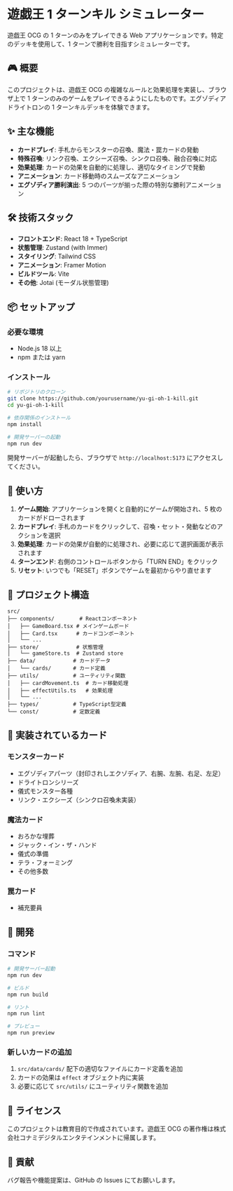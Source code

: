 # 遊戯王 1 ターンキル シミュレーター

遊戯王 OCG の 1 ターンのみをプレイできる Web アプリケーションです。特定のデッキを使用して、1 ターンで勝利を目指すシミュレーターです。

## 🎮 概要

このプロジェクトは、遊戯王 OCG の複雑なルールと効果処理を実装し、ブラウザ上で 1 ターンのみのゲームをプレイできるようにしたものです。エグゾディアドライトロンの 1 ターンキルデッキを体験できます。

## ✨ 主な機能

-   **カードプレイ**: 手札からモンスターの召喚、魔法・罠カードの発動
-   **特殊召喚**: リンク召喚、エクシーズ召喚、シンクロ召喚、融合召喚に対応
-   **効果処理**: カードの効果を自動的に処理し、適切なタイミングで発動
-   **アニメーション**: カード移動時のスムーズなアニメーション
-   **エグゾディア勝利演出**: 5 つのパーツが揃った際の特別な勝利アニメーション

## 🛠️ 技術スタック

-   **フロントエンド**: React 18 + TypeScript
-   **状態管理**: Zustand (with Immer)
-   **スタイリング**: Tailwind CSS
-   **アニメーション**: Framer Motion
-   **ビルドツール**: Vite
-   **その他**: Jotai (モーダル状態管理)

## 📦 セットアップ

### 必要な環境

-   Node.js 18 以上
-   npm または yarn

### インストール

```bash
# リポジトリのクローン
git clone https://github.com/yourusername/yu-gi-oh-1-kill.git
cd yu-gi-oh-1-kill

# 依存関係のインストール
npm install

# 開発サーバーの起動
npm run dev
```

開発サーバーが起動したら、ブラウザで `http://localhost:5173` にアクセスしてください。

## 🎯 使い方

1. **ゲーム開始**: アプリケーションを開くと自動的にゲームが開始され、5 枚のカードがドローされます
2. **カードプレイ**: 手札のカードをクリックして、召喚・セット・発動などのアクションを選択
3. **効果処理**: カードの効果が自動的に処理され、必要に応じて選択画面が表示されます
4. **ターンエンド**: 右側のコントロールボタンから「TURN END」をクリック
5. **リセット**: いつでも「RESET」ボタンでゲームを最初からやり直せます

## 📁 プロジェクト構造

```
src/
├── components/        # Reactコンポーネント
│   ├── GameBoard.tsx # メインゲームボード
│   ├── Card.tsx      # カードコンポーネント
│   └── ...
├── store/            # 状態管理
│   └── gameStore.ts  # Zustand store
├── data/            # カードデータ
│   └── cards/       # カード定義
├── utils/           # ユーティリティ関数
│   ├── cardMovement.ts  # カード移動処理
│   ├── effectUtils.ts   # 効果処理
│   └── ...
├── types/           # TypeScript型定義
└── const/           # 定数定義
```

## 🎴 実装されているカード

### モンスターカード

-   エグゾディアパーツ（封印されしエクゾディア、右腕、左腕、右足、左足）
-   ドライトロンシリーズ
-   儀式モンスター各種
-   リンク・エクシーズ（シンクロ召喚未実装）

### 魔法カード

-   おろかな埋葬
-   ジャック・イン・ザ・ハンド
-   儀式の準備
-   テラ・フォーミング
-   その他多数

### 罠カード

-   補充要員

## 🔧 開発

### コマンド

```bash
# 開発サーバー起動
npm run dev

# ビルド
npm run build

# リント
npm run lint

# プレビュー
npm run preview
```

### 新しいカードの追加

1. `src/data/cards/` 配下の適切なファイルにカード定義を追加
2. カードの効果は `effect` オブジェクト内に実装
3. 必要に応じて `src/utils/` にユーティリティ関数を追加

## 📝 ライセンス

このプロジェクトは教育目的で作成されています。遊戯王 OCG の著作権は株式会社コナミデジタルエンタテインメントに帰属します。

## 🤝 貢献

バグ報告や機能提案は、GitHub の Issues にてお願いします。
